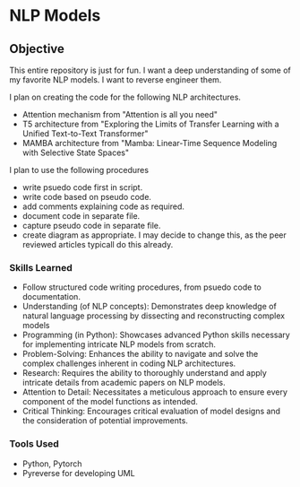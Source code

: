 # NLP Models

## Objective
This entire repository is just for fun.  I want a deep understanding of some of my favorite NLP models.  I want to reverse engineer them.  

I plan on creating the code for the following NLP architectures.  
- Attention mechanism from "Attention is all you need" 
- T5 architecture from "Exploring the Limits of Transfer Learning with a Unified Text-to-Text Transformer"
- MAMBA architecture from "Mamba: Linear-Time Sequence Modeling with Selective State Spaces"

I plan to use the following procedures
- write psuedo code first in script.
- write code based on pseudo code.
- add comments explaining code as required.
- document code in separate file.
- capture pseudo code in separate file.
- create diagram as appropriate.  I may decide to change this, as the peer reviewed articles typicall do this already.

### Skills Learned
- Follow structured code writing procedures, from psuedo code to documentation.
- Understanding (of NLP concepts): Demonstrates deep knowledge of natural language processing by dissecting and reconstructing complex models
- Programming (in Python): Showcases advanced Python skills necessary for implementing intricate NLP models from scratch.
- Problem-Solving: Enhances the ability to navigate and solve the complex challenges inherent in coding NLP architectures.
- Research: Requires the ability to thoroughly understand and apply intricate details from academic papers on NLP models.
- Attention to Detail: Necessitates a meticulous approach to ensure every component of the model functions as intended.
- Critical Thinking: Encourages critical evaluation of model designs and the consideration of potential improvements.

### Tools Used

- Python, Pytorch
- Pyreverse for developing UML

<!--
## Steps
drag & drop screenshots here or use imgur and reference them using imgsrc

Every screenshot should have some text explaining what the screenshot is about.

Example below.

*Ref 1: Network Diagram*
-->
